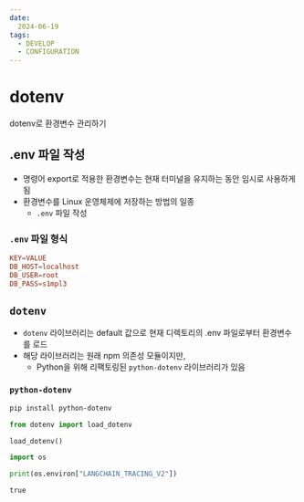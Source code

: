 ```yaml
---
date:
  2024-06-19
tags:
  - DEVELOP
  - CONFIGURATION
---
```


<link rel="stylesheet" href="../Assets/style.css" />

# dotenv

dotenv로 환경변수 관리하기

## .env 파일 작성

- 명령어 export로 적용한 환경변수는 현재 터미널을 유지하는 동안 임시로 사용하게 됨
- 환경변수를 Linux 운영체제에 저장하는 방법의 일종
    - `.env` 파일 작성

### `.env` 파일 형식

```conf
KEY=VALUE
DB_HOST=localhost
DB_USER=root
DB_PASS=s1mpl3
```

## `dotenv`
- `dotenv` 라이브러리는 default 값으로 현재 디렉토리의 .env 파일로부터 환경변수를 로드
- 해당 라이브러리는 원래 <span class="_yellow">npm</span> 의존성 모듈이지만,
  - <span class="_pink _600">Python</span>을 위해 리팩토링된 `python-dotenv` 라이브러리가 있음

### `python-dotenv`

```bash
pip install python-dotenv
```

```python
from dotenv import load_dotenv

load_dotenv()
```

```python
import os

print(os.environ["LANGCHAIN_TRACING_V2"])
```

```console
true
```

